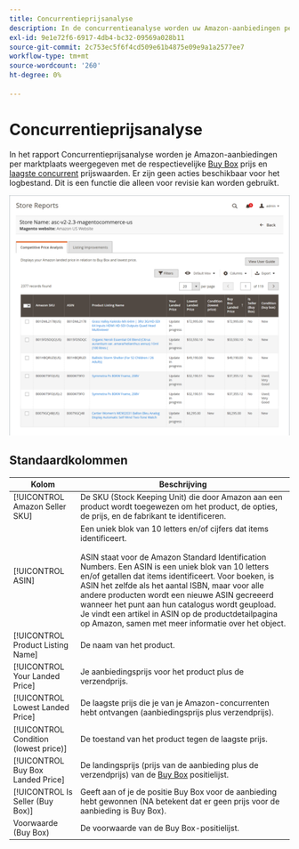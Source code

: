 ```yaml
---
title: Concurrentieprijsanalyse
description: In de concurrentieanalyse worden uw Amazon-aanbiedingen per marktplaats weergegeven met de respectievelijke prijs voor Buy Box en de laagste prijswaarden van de concurrent.
exl-id: 9e1e72f6-6917-4db4-bc32-09569a028b11
source-git-commit: 2c753ec5f6f4cd509e61b4875e09e9a1a2577ee7
workflow-type: tm+mt
source-wordcount: '260'
ht-degree: 0%

---
```


# Concurrentieprijsanalyse

In het rapport Concurrentieprijsanalyse worden je Amazon-aanbiedingen per marktplaats weergegeven met de respectievelijke [Buy Box](./buy-box-competitor-pricing.md) prijs en [laagste concurrent](./lowest-competitor-pricing.md) prijswaarden. Er zijn geen acties beschikbaar voor het logbestand. Dit is een functie die alleen voor revisie kan worden gebruikt.

![Concurrentieprijsanalyserapport](assets/amazon-competitive-price-analysis.png)

## Standaardkolommen

| Kolom | Beschrijving |
|--- |--- |
| [!UICONTROL Amazon Seller SKU] | De SKU (Stock Keeping Unit) die door Amazon aan een product wordt toegewezen om het product, de opties, de prijs, en de fabrikant te identificeren. |
| [!UICONTROL ASIN] | Een uniek blok van 10 letters en/of cijfers dat items identificeert.<br><br>ASIN staat voor de Amazon Standard Identification Numbers. Een ASIN is een uniek blok van 10 letters en/of getallen dat items identificeert. Voor boeken, is ASIN het zelfde als het aantal ISBN, maar voor alle andere producten wordt een nieuwe ASIN gecreeerd wanneer het punt aan hun catalogus wordt geupload. Je vindt een artikel in ASIN op de productdetailpagina op Amazon, samen met meer informatie over het object. |
| [!UICONTROL Product Listing Name] | De naam van het product. |
| [!UICONTROL Your Landed Price] | Je aanbiedingsprijs voor het product plus de verzendprijs. |
| [!UICONTROL Lowest Landed Price] | De laagste prijs die je van je Amazon-concurrenten hebt ontvangen (aanbiedingsprijs plus verzendprijs). |
| [!UICONTROL Condition (lowest price)] | De toestand van het product tegen de laagste prijs. |
| [!UICONTROL Buy Box Landed Price] | De landingsprijs (prijs van de aanbieding plus de verzendprijs) van de [Buy Box](./buy-box-competitor-pricing.md) positielijst. |
| [!UICONTROL Is Seller (Buy Box)] | Geeft aan of je de positie Buy Box voor de aanbieding hebt gewonnen (NA betekent dat er geen prijs voor de aanbieding is Buy Box). |
| Voorwaarde (Buy Box) | De voorwaarde van de Buy Box-positielijst. |
